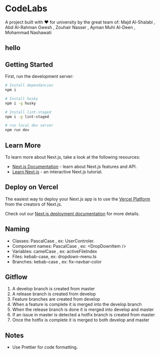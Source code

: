 # CodeLabs

A project built with ❤️ for university by the great team of: Majd Al-Shalabi , Abd Al-Rahman Gwesh , Zouhair Nasser , Ayman Muhi Al-Deen , Mohammad Nashawati

## hello

## Getting Started

First, run the development server:

```bash
# Install dependancies
npm i

# Install husky
npm i -g husky

# Install lint-staged
npm i -g lint-staged

# run local dev server
npm run dev

```

## Learn More

To learn more about Next.js, take a look at the following resources:

-   [Next.js Documentation](https://nextjs.org/docs) - learn about Next.js features and API.
-   [Learn Next.js](https://nextjs.org/learn) - an interactive Next.js tutorial.

## Deploy on Vercel

The easiest way to deploy your Next.js app is to use the [Vercel Platform](https://vercel.com/new?utm_medium=default-template&filter=next.js&utm_source=create-next-app&utm_campaign=create-next-app-readme) from the creators of Next.js.

Check out our [Next.js deployment documentation](https://nextjs.org/docs/deployment) for more details.

## Naming

-   Classes: PascalCase , ex: UserControler.
-   Component names: PascalCase , ex: \<DropDownItem />
-   Variables: camelCase , ex: activeFileIndex
-   Files: kebab-case, ex: dropdown-menu.ts
-   Branches: kebab-case , ex: fix-navbar-color

## Gitflow

1. A develop branch is created from master
2. A release branch is created from develop
3. Feature branches are created from develop
4. When a feature is complete it is merged into the develop branch
5. When the release branch is done it is merged into develop and master
6. If an issue in master is detected a hotfix branch is created from master
7. Once the hotfix is complete it is merged to both develop and master

## Notes

-   Use Prettier for code formatting.
